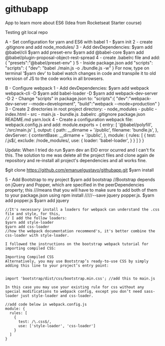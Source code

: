# githubapp
App to learn more about ES6 (Idea from Rocketseat Starter course)

Testing git local repo

A - Set configuration for yarn and ES6 with babel
  1 - $yarn init
  2 - create .gitignore and add node_modules/
  3 - Add devDependencies:
    $yarn add @babel/cli
    $yarn add preset-env
    $yarn add @babel-core
    $yarn add @babel/plugin-proposal-object-rest-spread
  4 - create .babelrc file and add:
    {
      "presets":"@babel/preset-env"
    }
  5 - Inside package.json add "scripts":
    "scripts": {
      "dev": "babel ./main.js -o ./bundle.js -w"
    }
  For now, type on terminal '$yarn dev' to babel watch changes in code and transpile it to old versiosn
  of JS to the code works in all browsers. 

B - Configure webpack
  1 - Add devDependencies:
    $yarn add webpack webpack-cli -D
    $yarn add babel-loader -D
    $yarn add webpack-dev-server -D
  2 - Change "scripts" in package.json to:
    "scripts":{
      "dev":"webpack-dev-server --mode=development",
      "build":"webpack --mode=production"
    }
  3 - Create 2 directories in root project directory:
      - node_modules
      - public
        - index.html
      - src
        - main.js
        - bundle.js
      .babelrc
      .gitignore
      package.json
      README.md
      yarn.lock
  4 - Create a configuration webpack file: webpack.config.js and add:
      module.exports = {
        entry: [
          '@babel/polyfill',
          './src/main.js'
        ],
        output: {
          path: __dirname + '/public',
          filename: 'bundle.js',
        },
        devServer: {
          contentBase: __dirname + '/public',
        },
        module: {
          rules: [
            {
              test: /\.js$/,
              exclude: /node_modules/,
              use: {
                loader: 'babel-loader',
              }
            }
          ]
        }
      }

  Update: When I tried do run $yarn dev an EIO error ocurred and I can't fix this. The solution to me was
  delete all the project files and clone again de repository and re-install all project's dependencies and
  all works fine.

  $git clone https://github.com/emanuelgustavo/githubapp.git
  $yarn install

  5 - Add Bootstrap to my project
    $yarn add bootstrap
    //Bootstrap depends on jQuery and Popper, which are specified in the peerDependencies property; this ///means that you will have to make sure to add both of them to your package.json using npm install /////--save jquery popper.js.
    $yarn add popper.js
    $yarn add jquery
    
    //It's necessary install a loaders for webpack can understand the .css file and style, for this,
    // I add the follow loaders:
    $yarn add style-loader
    $yarn add css-loader
    //how the webpack documentation recommend's, it's better combine the css-loader with style-loader.

    I followed the instructions on the bootstrap webpack tutorial for importing compiled CSS:

    Importing Compiled CSS
    Alternatively, you may use Bootstrap’s ready-to-use CSS by simply adding this line to your project’s entry point:


    import 'bootstrap/dist/css/bootstrap.min.css'; //add this to main.js

    In this case you may use your existing rule for css without any special modifications to webpack config, except you don’t need sass-loader just style-loader and css-loader.

    //add code below in webpack.config.js
    module: {
      rules: [
        {
          test: /\.css$/,
          use: ['style-loader', 'css-loader']
        }
      ]
    }


